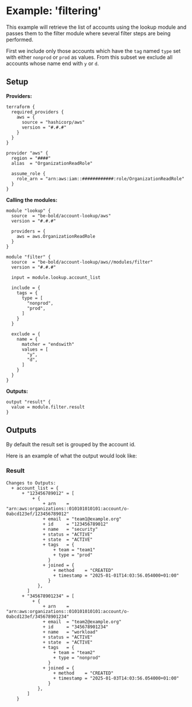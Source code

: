 # Example: 'filtering'

This example will retrieve the list of accounts using the lookup module and passes them to the filter
module where several filter steps are being performed.

First we include only those accounts which have the `tag` named `type` set with either `nonprod` or `prod` as values.
From this subset we exclude all accounts whose name end with `y` or `d`.

## Setup

**Providers:**

```hcl
terraform {
  required_providers {
    aws = {
      source = "hashicorp/aws"
      version = "#.#.#"
    }
  }
}

provider "aws" {
  region = "####"
  alias  = "OrganizationReadRole"

  assume_role {
    role_arn = "arn:aws:iam::############:role/OrganizationReadRole"
  }
}
```

**Calling the modules:**

```hcl
module "lookup" {
  source  = "be-bold/account-lookup/aws"
  version = "#.#.#"

  providers = {
    aws = aws.OrganizationReadRole
  }
}

module "filter" {
  source  = "be-bold/account-lookup/aws//modules/filter"
  version = "#.#.#"

  input = module.lookup.account_list

  include = {
    tags = {
      type = [
        "nonprod",
        "prod",
      ]
    }
  }

  exclude = {
    name = {
      matcher = "endswith"
      values = [
        "y",
        "d",
      ]
    }
  }
}
```

**Outputs:**

```hcl
output "result" {
  value = module.filter.result
}
```


## Outputs

By default the result set is grouped by the account id.

Here is an example of what the output would look like:

### Result

```text
Changes to Outputs:
  + account_list = {
      + "123456789012" = [
          + {
              + arn    = "arn:aws:organizations::010101010101:account/o-0abcd123ef/123456789012"
              + email  = "team1@example.org"
              + id     = "123456789012"
              + name   = "security"
              + status = "ACTIVE"
              + state  = "ACTIVE"
              + tags   = {
                  + team = "team1"
                  + type = "prod"
                }
              + joined = {
                  + method    = "CREATED"
                  + timestamp = "2025-01-01T14:03:56.054000+01:00"
                }
            },
        ]
      + "345678901234" = [
          + {
              + arn    = "arn:aws:organizations::010101010101:account/o-0abcd123ef/345678901234"
              + email  = "team2@example.org"
              + id     = "345678901234"
              + name   = "workload"
              + status = "ACTIVE"
              + state  = "ACTIVE"
              + tags   = {
                  + team = "team2"
                  + type = "nonprod"
                }
              + joined = {
                  + method    = "CREATED"
                  + timestamp = "2025-01-03T14:03:56.054000+01:00"
                }
            },
        ]
    }
```